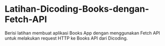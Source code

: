 # Latihan-Dicoding-Books-dengan-Fetch-API
Berisi latihan membuat aplikasi Books App dengan menggunakan Fetch API untuk melakukan request HTTP ke Books API dari Dicoding.
